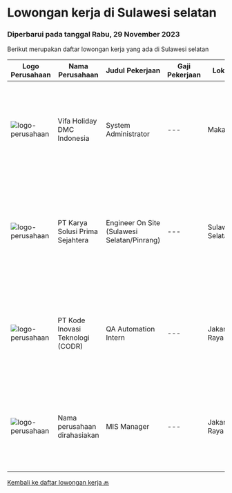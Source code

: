 
  # Lowongan kerja di Sulawesi selatan

  ### Diperbarui pada tanggal Rabu, 29 November 2023

  Berikut merupakan daftar lowongan kerja yang ada di Sulawesi selatan

  |Logo Perusahaan | Nama Perusahaan | Judul Pekerjaan | Gaji Pekerjaan | Lokasi | Deskripsi | Tanggal diunggah | Pranala |
  | -------------- | --------------- | --------------- | --------- | --------- | -------------- | ------- | ----------- |
  |![logo-perusahaan](https://image-service-cdn.seek.com.au/c07684f6ebc9d622bead8310919d04667b332863/ee4dce1061f3f616224767ad58cb2fc751b8d2dc)|Vifa Holiday DMC Indonesia|System Administrator|---|Makassar|Key Responsibilities: Implement, manage, and maintain our travel management system TMS and CRM. Ensure network and server stability and efficiency....|Rabu, 15 November 2023|https://www.jobstreet.co.id/id/job/system-administrator-4529255?token=0~39fafa63-dd28-4af9-b335-c18ad85a81df&sectionRank=1&jobId=jobstreet-id-job-4529255|
|![logo-perusahaan](https://image-service-cdn.seek.com.au/bb0f2c313297f2db3d497466b95d7da85644edc0/ee4dce1061f3f616224767ad58cb2fc751b8d2dc)|PT Karya Solusi Prima Sejahtera|Engineer On Site (Sulawesi Selatan/Pinrang)|---|Sulawesi Selatan|Kualifikasi: Pendidikan minimal D3/S1 Teknik Informatika/Teknik Telekomunikasi. Memiliki pengalaman pekerjaan dibidang yang sama minimal 1 tahun....|Selasa, 07 November 2023|https://www.jobstreet.co.id/id/job/engineer-on-site-sulawesi-selatan-pinrang-4521883?token=0~39fafa63-dd28-4af9-b335-c18ad85a81df&sectionRank=2&jobId=jobstreet-id-job-4521883|
|![logo-perusahaan](https://image-service-cdn.seek.com.au/f9a43488fb6cd9c390e0bc30837cba2409c40d5b/ee4dce1061f3f616224767ad58cb2fc751b8d2dc)|PT Kode Inovasi Teknologi (CODR)|QA Automation Intern|---|Jakarta Raya|Job Description: Write test scripts to automate complex test cases and scenarios for web and/or mobile applications Implement strategy for quality...|Kamis, 02 November 2023|https://www.jobstreet.co.id/id/job/qa-automation-intern-4517099?token=0~39fafa63-dd28-4af9-b335-c18ad85a81df&sectionRank=3&jobId=jobstreet-id-job-4517099|
|![logo-perusahaan](https://i.ibb.co/sqvTCh9/112815900-stock-vector-no-image-available-icon-flat-vector.webp)|Nama perusahaan dirahasiakan|MIS Manager|---|Jakarta Raya|Pendidikan minimal S1 segala jurusan Minimal memiliki 1 tahun pengalaman kerja di bidang yang sama Memiliki pengetahuan mengenai PHP dan bahasa...|Kamis, 02 November 2023|https://www.jobstreet.co.id/id/job/mis-manager-4517533?token=0~39fafa63-dd28-4af9-b335-c18ad85a81df&sectionRank=4&jobId=jobstreet-id-job-4517533|


  [Kembali ke daftar lowongan kerja 🔙](../README.md#daftar-lowongan-kerja)
  